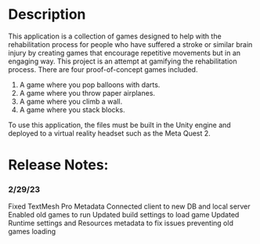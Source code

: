 # Description
This application is a collection of games designed to help with the rehabilitation process for people who have suffered a stroke or similar brain injury by creating games that encourage repetitive movements but in an engaging way. This project is an attempt at gamifying the rehabilitation process. There are four proof-of-concept games included. 
1. A game where you pop balloons with darts.
2. A game where you throw paper airplanes.
3. A game where you climb a wall.
4. A game where you stack blocks.

To use this application, the files must be built in the Unity engine and deployed to a virtual reality headset such as the Meta Quest 2.

# Release Notes:

### 2/29/23

Fixed TextMesh Pro Metadata
Connected client to new DB and local server
Enabled old games to run
Updated build settings to load game
Updated Runtime settings and Resources metadata to fix issues preventing old games loading